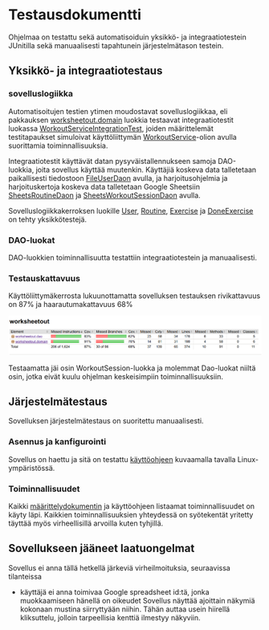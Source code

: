 # Testausdokumentti

Ohjelmaa on testattu sekä automatisoiduin yksikkö- ja integraatiotestein JUnitilla sekä manuaalisesti tapahtunein järjestelmätason testein.

## Yksikkö- ja integraatiotestaus

### sovelluslogiikka

Automatisoitujen testien ytimen moudostavat sovelluslogiikkaa, eli pakkauksen [worksheetout.domain](https://github.com/sainikumara/otm-harjoitustyo/tree/master/worksheetout/src/main/java/worksheetout/domain) luokkia testaavat integraatiotestit luokassa [WorkoutServiceIntegrationTest](https://github.com/sainikumara/otm-harjoitustyo/blob/master/worksheetout/src/test/java/worksheetout/domain/WorkoutServiceIntegrationTest.java), joiden määrittelemät testitapaukset simuloivat käyttöliittymän [WorkoutService](https://github.com/sainikumara/otm-harjoitustyo/blob/master/worksheetout/src/main/java/worksheetout/domain/WorkoutService.java)-olion avulla suorittamia toiminnallisuuksia.

Integraatiotestit käyttävät datan pysyväistallennukseen samoja DAO-luokkia, joita sovellus käyttää muutenkin. Käyttäjiä koskeva data talletetaan paikallisesti tiedostoon [FileUserDaon](https://github.com/sainikumara/otm-harjoitustyo/blob/master/worksheetout/src/main/java/worksheetout/dao/FileUserDao.java) avulla, ja harjoitusohjelmia ja harjoituskertoja koskeva data talletetaan Google Sheetsiin [SheetsRoutineDaon](https://github.com/sainikumara/otm-harjoitustyo/blob/master/worksheetout/src/main/java/worksheetout/dao/SheetRoutineDao.java) ja [SheetsWorkoutSessionDaon](https://github.com/sainikumara/otm-harjoitustyo/blob/master/worksheetout/src/main/java/worksheetout/dao/SheetWorkoutSessionDao.java) avulla.

Sovelluslogiikkakerroksen luokille [User](https://github.com/sainikumara/otm-harjoitustyo/blob/master/worksheetout/src/main/java/worksheetout/domain/User.java), [Routine](https://github.com/sainikumara/otm-harjoitustyo/blob/master/worksheetout/src/main/java/worksheetout/domain/Routine.java), [Exercise](https://github.com/sainikumara/otm-harjoitustyo/blob/master/worksheetout/src/main/java/worksheetout/domain/Exercise.java) ja [DoneExercise](https://github.com/sainikumara/otm-harjoitustyo/blob/master/worksheetout/src/main/java/worksheetout/domain/DoneExercise.java) on tehty yksikkötestejä.

### DAO-luokat

DAO-luokkien toiminnallisuutta testattiin integraatiotestein ja manuaalisesti.

### Testauskattavuus

Käyttöliittymäkerrosta lukuunottamatta sovelluksen testauksen rivikattavuus on 87% ja haarautumakattavuus 68%

<img src="https://github.com/sainikumara/otm-harjoitustyo/blob/master/worksheetout/documentation/jacoco.png" width="800">

Testaamatta jäi osin WorkoutSession-luokka ja molemmat Dao-luokat niiltä osin, jotka eivät kuulu ohjelman keskeisimpiin toiminnallisuuksiin.

## Järjestelmätestaus

Sovelluksen järjestelmätestaus on suoritettu manuaalisesti.

### Asennus ja kanfigurointi

Sovellus on haettu ja sitä on testattu [käyttöohjeen](https://github.com/sainikumara/otm-harjoitustyo/blob/master/worksheetout/documentation/kayttoohje.md) kuvaamalla tavalla Linux-ympäristössä.

### Toiminnallisuudet

Kaikki [määrittelydokumentin](https://github.com/sainikumara/otm-harjoitustyo/blob/master/worksheetout/documentation/vaatimusmaarittely.md) ja käyttöohjeen listaamat toiminnallisuudet on käyty läpi. Kaikkien toiminnallisuuksien yhteydessä on syötekentät yritetty täyttää myös virheellisillä arvoilla kuten tyhjillä.

## Sovellukseen jääneet laatuongelmat

Sovellus ei anna tällä hetkellä järkeviä virheilmoituksia, seuraavissa tilanteissa
- käyttäjä ei anna toimivaa Google spreadsheet id:tä, jonka muokkaamiseen hänellä on oikeudet
Sovellus näyttää ajoittain näkymiä kokonaan mustina siirryttyään niihin. Tähän auttaa usein hiirellä kliksuttelu, jolloin tarpeellisia kenttiä ilmestyy näkyviin.
